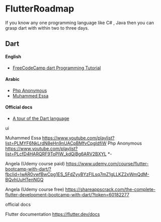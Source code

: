 # FlutterRoadmap
<!-- ## hi rh  -->

<!-- ### let's start our journy to learn flutter, I will divide the roadmap into different levels..

### first if you are don't any thing about programing you will need to start from dart and need to solve some problems -->
If you know any one programming language like C# , Java then you can grasp dart with within two to three days.

## Dart 

#### English 
- [FreeCodeCamp dart Programming Tutorial](https://www.youtube.com/watch?v=Ej_Pcr4uC2Q/)


#### Arabic
- [Php Anonymous](https://www.youtube.com/playlist?list=PLcfD4HARQRF-vr7yI0KkQAs2HzqyG7k2j/)
- [Muhammed Essa](https://www.youtube.com/playlist?list=PLMYF6NkLrdN9PcxE9vPtnfvGTm95STX65/)

  

#### Official docs
- [A tour of the Dart language](https://dart.dev/guides/language/language-tour/)

  


ui

Muhammed Essa https://www.youtube.com/playlist?list=PLMYF6NkLrdN8eHn9nUACpBMfvCpgIdfiW
Php Anonymous https://www.youtube.com/playlist?list=PLcfD4HARQRF9ToPIW_kdQjBg6ARV2BXYL *-


Angela (Udemy course paid) https://www.udemy.com/course/flutter-bootcamp-with-dart/?fbclid=IwAR0vwfBwCpg1ES_5FdZyyBYzFILsq7mZ1gLLKZ2xWmQdM-BQvhUuHTenNGQ

Angela (Udemy course free)  https://shareappscrack.com/the-complete-flutter-development-bootcamp-with-dart/?token=60182277


official docs 

Flutter documentation https://flutter.dev/docs
